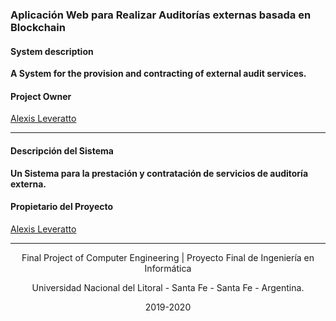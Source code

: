 ### Aplicación Web para Realizar Auditorías externas basada en Blockchain

#### System description

**A System for the provision and contracting of external audit services.**

#### Project Owner
[Alexis Leveratto](https://github.com/alexisleveratto)

------
#### Descripción del Sistema

**Un Sistema para la prestación y contratación de servicios de auditoría externa.**

#### Propietario del Proyecto
[Alexis Leveratto](https://github.com/alexisleveratto)

------
<p align="center">
Final Project of Computer Engineering | Proyecto Final de Ingeniería en Informática
</p>
<p align="center">
Universidad Nacional del Litoral - Santa Fe - Santa Fe - Argentina.
</p>
<p align="center">
2019-2020
</p>
